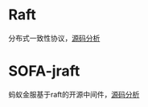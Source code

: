 # Raft

分布式一致性协议，[源码分析](https://timequark.github.io/raft)

# SOFA-jraft

蚂蚁金服基于raft的开源中间件，[源码分析](https://timequark.github.io/SOFA-jraft)
